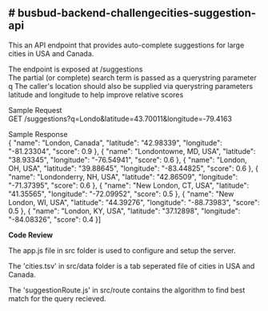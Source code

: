 <p><h2># busbud-backend-challengecities-suggestion-api</h2></p>
<p>This an API endpoint that provides auto-complete suggestions for large cities in USA and Canada.</p>

<p>The endpoint is exposed at /suggestions<br/>
The partial (or complete) search term is passed as a querystring parameter q
The caller's location should also be supplied via querystring parameters latitude and longitude to help improve relative scores</p>
<p>Sample Request</br>
GET /suggestions?q=Londo&latitude=43.70011&longitude=-79.4163</p>
<p>
Sample Response</br>
{
  "name": "London, Canada",
  "latitude": "42.98339",
  "longitude": "-81.23304",
  "score": 0.9
},
{
  "name": "Londontowne, MD, USA",
  "latitude": "38.93345",
  "longitude": "-76.54941",
  "score": 0.6
},
{
  "name": "London, OH, USA",
  "latitude": "39.88645",
  "longitude": "-83.44825",
  "score": 0.6
},
{
  "name": "Londonderry, NH, USA",
  "latitude": "42.86509",
  "longitude": "-71.37395",
  "score": 0.6
},
{
  "name": "New London, CT, USA",
  "latitude": "41.35565",
  "longitude": "-72.09952",
  "score": 0.5
},
{
  "name": "New London, WI, USA",
  "latitude": "44.39276",
  "longitude": "-88.73983",
  "score": 0.5
},
{
"name": "London, KY, USA",
"latitude": "37.12898",
"longitude": "-84.08326",
"score": 0.4
}]</p>
<p><strong>Code Review</strong></p>
<p>The app.js file in src folder is used to configure and setup the server.</br>

The 'cities.tsv' in src/data folder is a tab seperated file of cities in USA and Canada.</br>

The 'suggestionRoute.js' in src/route contains the algorithm to find best match for the query recieved.</p>
